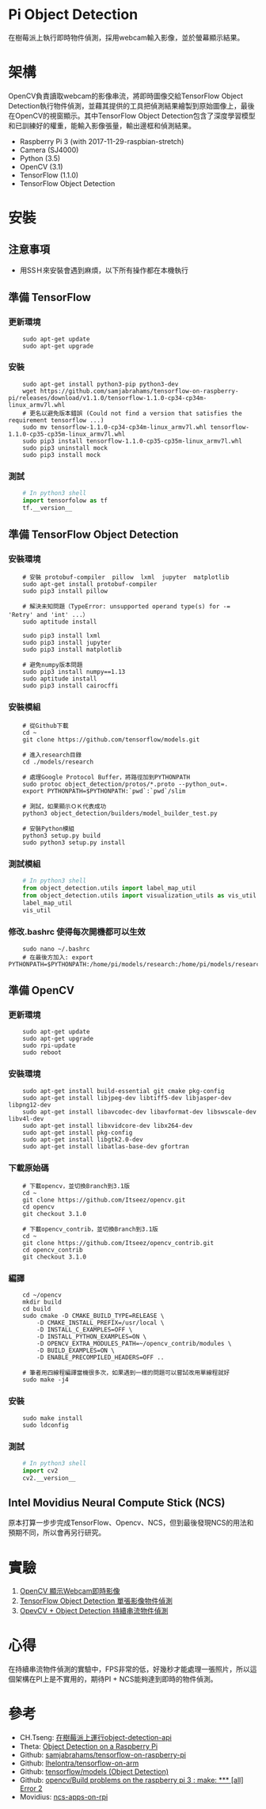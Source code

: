 # Pi Object Detection
在樹莓派上執行即時物件偵測，採用webcam輸入影像，並於螢幕顯示結果。

# 架構
OpenCV負責讀取webcam的影像串流，將即時圖像交給TensorFlow Object Detection執行物件偵測，並藉其提供的工具把偵測結果繪製到原始圖像上，最後在OpenCV的視窗顯示。其中TensorFlow Object Detection包含了深度學習模型和已訓練好的權重，能輸入影像張量，輸出邊框和偵測結果。

- Raspberry Pi 3 (with 2017-11-29-raspbian-stretch)
- Camera (SJ4000)
- Python (3.5)
- OpenCV (3.1)
- TensorFlow (1.1.0)
- TensorFlow Object Detection

# 安裝

## 注意事項

- 用SSＨ來安裝會遇到麻煩，以下所有操作都在本機執行

## 準備 TensorFlow

### 更新環境
```shell
    sudo apt-get update
    sudo apt-get upgrade
```


### 安裝
```shell
    sudo apt-get install python3-pip python3-dev
    wget https://github.com/samjabrahams/tensorflow-on-raspberry-pi/releases/download/v1.1.0/tensorflow-1.1.0-cp34-cp34m-linux_armv7l.whl
    # 更名以避免版本錯誤 (Could not find a version that satisfies the requirement tensorflow ...)
    sudo mv tensorflow-1.1.0-cp34-cp34m-linux_armv7l.whl tensorflow-1.1.0-cp35-cp35m-linux_armv7l.whl
    sudo pip3 install tensorflow-1.1.0-cp35-cp35m-linux_armv7l.whl
    sudo pip3 uninstall mock
    sudo pip3 install mock
```

### 測試
```python
    # In python3 shell
    import tensorfolow as tf
    tf.__version__
```


## 準備 TensorFlow Object Detection

### 安裝環境
```shell
    # 安裝 protobuf-compiler  pillow  lxml  jupyter  matplotlib
    sudo apt-get install protobuf-compiler
    sudo pip3 install pillow

    # 解決未知問題（TypeError: unsupported operand type(s) for -= 'Retry' and 'int' ...）
    sudo aptitude install 

    sudo pip3 install lxml
    sudo pip3 install jupyter
    sudo pip3 install matplotlib

    # 避免numpy版本問題
    sudo pip3 install numpy==1.13
    sudo aptitude install
    sudo pip3 install cairocffi
```

### 安裝模組
```shell
    # 從Github下載
    cd ~
    git clone https://github.com/tensorflow/models.git

    # 進入research目錄
    cd ./models/research

    # 處理Google Protocol Buffer，將路徑加到PYTHONPATH
    sudo protoc object_detection/protos/*.proto --python_out=.
    export PYTHONPATH=$PYTHONPATH:`pwd`:`pwd`/slim

    # 測試，如果顯示ＯＫ代表成功
    python3 object_detection/builders/model_builder_test.py

    # 安裝Python模組
    python3 setup.py build
    sudo python3 setup.py install
```

### 測試模組
```python
    # In python3 shell
    from object_detection.utils import label_map_util
    from object_detection.utils import visualization_utils as vis_util
    label_map_util
    vis_util
```


### 修改.bashrc 使得每次開機都可以生效
```shell
    sudo nano ~/.bashrc
    # 在最後方加入: export PYTHONPATH=$PYTHONPATH:/home/pi/models/research:/home/pi/models/research/slim
```

## 準備 OpenCV

### 更新環境
```shell
    sudo apt-get update
    sudo apt-get upgrade
    sudo rpi-update
    sudo reboot
```

### 安裝環境
```shell
    sudo apt-get install build-essential git cmake pkg-config
    sudo apt-get install libjpeg-dev libtiff5-dev libjasper-dev libpng12-dev
    sudo apt-get install libavcodec-dev libavformat-dev libswscale-dev libv4l-dev
    sudo apt-get install libxvidcore-dev libx264-dev
    sudo apt-get install pkg-config
    sudo apt-get install libgtk2.0-dev
    sudo apt-get install libatlas-base-dev gfortran
```

### 下載原始碼
```shell
    # 下載opencv，並切換Branch到3.1版
    cd ~
    git clone https://github.com/Itseez/opencv.git
    cd opencv
    git checkout 3.1.0
    
    # 下載opencv_contrib，並切換Branch到3.1版
    cd ~
    git clone https://github.com/Itseez/opencv_contrib.git
    cd opencv_contrib
    git checkout 3.1.0  
```

### 編譯
```shell
    cd ~/opencv
    mkdir build
    cd build
    sudo cmake -D CMAKE_BUILD_TYPE=RELEASE \
        -D CMAKE_INSTALL_PREFIX=/usr/local \
        -D INSTALL_C_EXAMPLES=OFF \
        -D INSTALL_PYTHON_EXAMPLES=ON \
        -D OPENCV_EXTRA_MODULES_PATH=~/opencv_contrib/modules \
        -D BUILD_EXAMPLES=ON \
        -D ENABLE_PRECOMPILED_HEADERS=OFF ..

    # 筆者用四線程編譯當機很多次，如果遇到一樣的問題可以嘗試改用單線程就好
    sudo make -j4
```

### 安裝
``` shell
    sudo make install
    sudo ldconfig
```

### 測試
```python
    # In python3 shell
    import cv2
    cv2.__version__
```

## Intel Movidius Neural Compute Stick (NCS)
原本打算一步步完成TensorFlow、Opencv、NCS，但到最後發現NCS的用法和預期不同，所以會再另行研究。

# 實驗
1. [OpenCV 顯示Webcam即時影像](/lab/opencv-webcam.ipynb)
2. [TensorFlow Object Detection 單張影像物件偵測](/lab/tensorflow-object-detection-image.ipynb)
3. [OpevCV + Object Detection 持續串流物件偵測](/lab/tensorflow-object-detection-opencv-stream.ipynb)

# 心得
在持續串流物件偵測的實驗中，FPS非常的低，好幾秒才能處理一張照片，所以這個架構在PI上是不實用的，期待PI + NCS能夠達到即時的物件偵測。

# 參考
- CH.Tseng: [在樹莓派上運行object-detection-api](https://chtseng.wordpress.com/2017/09/15/%E5%9C%A8%E6%A8%B9%E8%8E%93%E6%B4%BE%E4%B8%8A%E9%81%8B%E8%A1%8Cobject-detection-api/)
- Theta: [Object Detection on a Raspberry Pi](https://www.theta.co.nz/news-blogs/tech-blog/object-detection-on-a-raspberry-pi/)
- Github: [samjabrahams/tensorflow-on-raspberry-pi](https://github.com/samjabrahams/tensorflow-on-raspberry-pi)
- Github: [lhelontra/tensorflow-on-arm](https://github.com/lhelontra/tensorflow-on-arm)
- Github: [tensorflow/models (Object Detection)](https://github.com/tensorflow/models/tree/master/research/object_detection)
- Github: [opencv/Build problems on the raspberry pi 3 : make: *** [all] Error 2](https://github.com/opencv/opencv/issues/8878)
- Movidius: [ncs-apps-on-rpi](https://movidius.github.io/blog/ncs-apps-on-rpi/)